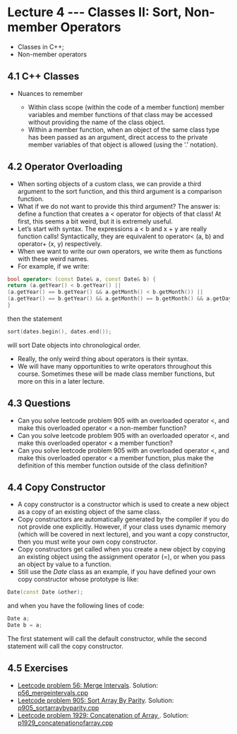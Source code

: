 <!--# Test 1 Information
– Students will be randomly assigned to a test room and seating zone – will be on Submitty Wednesday
morning.
  – If you haven’t filled out the “Left or Right Handed” gradeable by Tuesday night, we will assume you are
right handed. This is used for seating assignments.
- Test 1 will be held **Thursday, 09/21/2023 from 6-7:50pm**.  
  – No make-ups will be given except for pre-approved absence or illness, and a written excuse from the Dean
of Students or the Student Experience office or the RPI Health Center will be required.  
  – If you have a letter from Disability Services for Students and you have not already emailed it to
ds_instructors@cs.rpi.edu, please do so ASAP. Shianne Hulbert will be in contact with you about
your accommodations for the test.
- Coverage: Lectures 1-6, Labs 1-3, and Homeworks 1-2.
  – Practice problems from previous exams are available on the course website (Friday morning). Solutions
to the problems will be posted Monday morning. The best way to prepare is to completely work through
and write out your solution to each problem, before looking at the answers.
- OPTIONAL: you are allowed two physical pieces of 8.5x11” paper, that’s four “sides”. We will not collect these electronically and we will not pre-print them, you will have to bring these notes pages yourself if you want them. We will check at the start of the exam that you do not have more than two pieces of paper for your notes!
- OPTIONAL: Prepare a 2 page, black & white, 8.5x11”, portrait orientation .pdf of notes you would like to
have during the exam. This may be digitally prepared or handwritten and scanned or photographed. The file
may be no bigger than 2MB. You will upload this file to Submitty (“Test 1 Notes Upload”) before Wednesday
night @11:59pm. We will print this and attach it to your exam. Make sure you get credit for test case 2 and
that you view the details to verify your sheet looks correct. You cannot bring your own cribsheet, you must
submit one electronically.
IMPORTANT: Using third party websites to make a PDF may generate an invalid PDFs that prints weird. Your
word processor’s -> save as/export to PDF, or Google Docs -> Download -> PDF should be safe.
- Bring to the exam room:  
  – Your Rensselaer photo ID card.  
  – Pencil(s) & eraser (pens are ok, but not recommended). The exam will involve handwriting code on paper (and other short answer problem solving). Neat legible handwriting is appreciated. We will be somewhat forgiving to minor syntax errors – it will be graded by humans not computers.  
  – Computers, cell-phones, smart watches, calculators, music players, etc. are not permitted. Please do not bring your laptop, books, backpack, etc. to the exam room – leave everything in your dorm room. Unless you are coming directly from another class or sports/club meeting.
– Do not bring your own scratch paper. We will provide scratch paper. -->

# Lecture 4 ---  Classes II: Sort, Non-member Operators

- Classes in C++;
- Non-member operators

## 4.1 C++ Classes

- Nuances to remember

  - Within class scope (within the code of a member function) member variables and member functions of
that class may be accessed without providing the name of the class object.  
  - Within a member function, when an object of the same class type has been passed as an argument, direct
access to the private member variables of that object is allowed (using the ’.’ notation).

## 4.2 Operator Overloading

- When sorting objects of a custom class, we can provide a third argument to the sort function, and this third argument is a comparison function.
- What if we do not want to provide this third argument? The answer is: define a function that creates a < operator for objects of that class! At first, this seems a bit weird, but it is extremely useful.
- Let’s start with syntax. The expressions a < b and x + y are really function calls!
Syntactically, they are equivalent to operator< (a, b) and operator+ (x, y) respectively.
- When we want to write our own operators, we write them as functions with these weird names.
- For example, if we write:

```cpp
bool operator< (const Date& a, const Date& b) {
return (a.getYear() < b.getYear() ||
(a.getYear() == b.getYear() && a.getMonth() < b.getMonth()) ||
(a.getYear() == b.getYear() && a.getMonth() == b.getMonth() && a.getDay() < b.getDay()));
}
```
then the statement

```cpp
sort(dates.begin(), dates.end());
```
will sort Date objects into chronological order.
- Really, the only weird thing about operators is their syntax.
- We will have many opportunities to write operators throughout this course. Sometimes these will be made class member functions, but more on this in a later lecture.

## 4.3 Questions

- Can you solve leetcode problem 905 with an overloaded operator &lt;, and make this overloaded operator &lt; a non-member function?
- Can you solve leetcode problem 905 with an overloaded operator &lt;, and make this overloaded operator &lt; a member function?
- Can you solve leetcode problem 905 with an overloaded operator &lt;, and make this overloaded operator &lt; a member function, plus make the definition of this member function outside of the class definition?

## 4.4 Copy Constructor

- A copy constructor is a constructor which is used to create a new object as a copy of an existing object of the same class.
- Copy constructors are automatically generated by the compiler if you do not provide one explicitly. However, if your class uses dynamic memory (which will be covered in next lecture), and you want a copy constructor, then you must write your own copy constructor.
- Copy constructors get called when you create a new object by copying an existing object using the assignment operator (=), or when you pass an object by value to a function.
- Still use the *Date* class as an example, if you have defined your own copy constructor whose prototype is like:

```cpp
Date(const Date &other);
```

and when you have the following lines of code:

```cpp
Date a;
Date b = a;
```

The first statement will call the default constructor, while the second statement will call the copy constructor.

## 4.5 Exercises

- [Leetcode problem 56: Merge Intervals](https://leetcode.com/problems/merge-intervals/). Solution: [p56_mergeintervals.cpp](../../leetcode/p56_mergeintervals.cpp)
- [Leetcode problem 905: Sort Array By Parity](https://leetcode.com/problems/sort-array-by-parity/). Solution: [p905_sortarraybyparity.cpp](../../leetcode/p905_sortarraybyparity.cpp)
- [Leetcode problem 1929: Concatenation of Array
](https://leetcode.com/problems/concatenation-of-array/). Solution: [p1929_concatenationofarray.cpp](../../leetcode/p1929_concatenationofarray.cpp)
